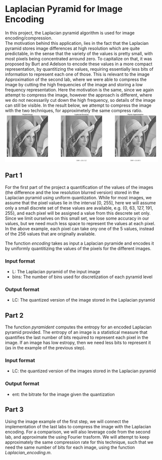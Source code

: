 # Laplacian Pyramid for Image Encoding

In this project, the Laplacian pyramid algorithm is used for image encoding/compression.<br />
The motivation behind this application, lies in the fact that the Laplacian pyramid stores image differences at high resolution which are quite predictable, in the sense that the variety of the values is pretty small, with most pixels being concentrated arround zero. To capitalize on that, it was proposed by Burt and Adelson to encode these values in a more compact representation, by quantitizing the values, requiring essentially less bits of information to represent each one of those. This is relevant to the image Approximation of the second lab, where we were able to compress the image by cutting the high frequencies of the image and storing a low frequency representation. Here the motivation is the same, since we again attempt to compress the image, however the approach is different, where we do not necessarily cut down the high frequency, so details of the image can still be visible. In the result below, we attempt to compress the image with the two techniques, for approximetely the same compress ratio.<br />
![img](img.png)<br />


## Part 1
For the first part of the project a quantification of the values of the images (the difference and the low resolution blurred version) stored in the Laplacian pyramid using uniform quantization. While for most images, we assume that the pixel values lie in the interval [0, 255], here we will assume only a small discrete set of these values are available, e.g. {0, 63, 127, 191, 255}, and each pixel will be assigned a value from this descrete set only. Since we limit ourselves on this small set, we lose some accuracy in our values, but we need much less space to represent the values at each pixel. In the above example, each pixel can take ony one of the 5 values, instead of the 256 values that are originally available.<br />

The function *encoding* takes as input a Laplacian pyramide and encodes it by uniformly quantitizing the values of the pixels for the different images.

### Input format
- L: The Laplacian pyramid of the input image
- bins: The number of bins used for discretization of each pyramid level
### Output format
- LC: The quantized version of the image stored in the Laplacian pyramid


## Part 2
The function *pyramident* computes the entropy for an encoded Laplacian pyramid provided. The entropy of an image is a statistical measure that quantifies the last number of bits required to represent each pixel in the image. If an image has low estropy, then we need less bits to represent it (as in the example of the previous step).

### Input format
- LC: the quantized version of the images stored in the Laplacian pyramid
### Output format
- ent: the bitrate for the image given the quantization


## Part 3
Using the image example of the first step, we will connect the implementation of the last labs to compress the image with the Laplacian encoding. For a comparison, we will also leverage code from the second lab, and approximate the using Fourier trasform. We will attempt to keep approximately the same compression rate for this technique, such that we need the same number of bits for each image, using the function *Laplacian_encoding.m*.
